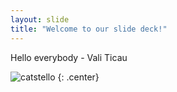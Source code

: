 ```yaml
---
layout: slide
title: "Welcome to our slide deck!"
---
```


Hello everybody - Vali Ticau

![catstello](https://octodex.github.com/images/catstello.png)
{: .center}
